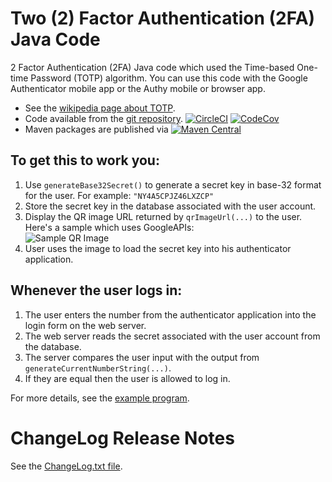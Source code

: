 Two (2) Factor Authentication (2FA) Java Code
=============================================

2 Factor Authentication (2FA) Java code which used the Time-based One-time Password (TOTP) algorithm.
You can use this code with the Google Authenticator mobile app or the Authy mobile or browser app.

* See the [wikipedia page about TOTP](https://en.wikipedia.org/wiki/Time-based_One-time_Password_Algorithm).	
* Code available from the [git repository](https://github.com/j256/two-factor-auth).  [![CircleCI](https://circleci.com/gh/j256/two-factor-auth.svg?style=svg)](https://circleci.com/gh/j256/two-factor-auth) [![CodeCov](https://img.shields.io/codecov/c/github/j256/two-factor-auth.svg)](https://codecov.io/github/j256/two-factor-auth/)
* Maven packages are published via [![Maven Central](https://maven-badges.herokuapp.com/maven-central/com.j256.two-factor-auth/two-factor-auth/badge.svg?style=flat-square)](https://maven-badges.herokuapp.com/maven-central/com.j256.two-factor-auth/two-factor-auth/)

## To get this to work you:

1. Use `generateBase32Secret()` to generate a secret key in base-32 format for the user.  For example: `"NY4A5CPJZ46LXZCP"`
2. Store the secret key in the database associated with the user account.
3. Display the QR image URL returned by `qrImageUrl(...)` to the user.  Here's a sample which uses GoogleAPIs:  
![Sample QR Image](https://chart.googleapis.com/chart?chs=200x200&cht=qr&chl=200x200&chld=M|0&cht=qr&chl=otpauth://totp/user@j256.com%3Fsecret%3DNY4A5CPJZ46LXZCP)
4. User uses the image to load the secret key into his authenticator application.

## Whenever the user logs in:

1. The user enters the number from the authenticator application into the login form on the web server.
2. The web server reads the secret associated with the user account from the database.
3. The server compares the user input with the output from `generateCurrentNumberString(...)`.
4. If they are equal then the user is allowed to log in.

For more details, see the [example program](https://github.com/j256/two-factor-auth/blob/master/src/test/java/com/j256/twofactorauth/TwoFactorAuthExample.java).

# ChangeLog Release Notes

See the [ChangeLog.txt file](src/main/javadoc/doc-files/changelog.txt).
